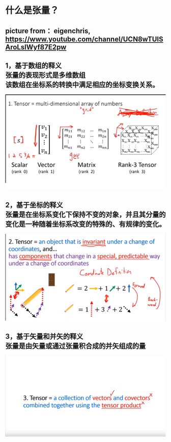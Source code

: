 什么是张量？
===
picture from：
eigenchris,
https://www.youtube.com/channel/UCN8wTUlSAroLslWyf87E2pw
----

1，基于数组的释义<br>
张量的表现形式是多维数组<br>
该数组在坐标系的转换中满足相应的坐标变换关系。
----

![基于数组的释义](https://github.com/Hahany/Mathematical-methods/blob/master/tensor/image/1.bmp?raw=true)



2，基于坐标的释义<br>
张量是在坐标系变化下保持不变的对象，并且其分量的变化是一种随着坐标系改变的特殊的、有规律的变化。<br>
---

![基于坐标的释义](https://github.com/Hahany/Mathematical-methods/blob/master/tensor/image/2.bmp?raw=true)


3，基于矢量和并矢的释义<br>
张量是由矢量或通过张量积合成的并矢组成的量<br>
----
![基于矢量和并矢的释义](https://github.com/Hahany/Mathematical-methods/blob/master/tensor/image/3.bmp?raw=true)
